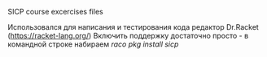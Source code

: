 SICP course excercises files

Использовался для написания и тестирования кода редактор Dr.Racket (https://racket-lang.org/)
Включить поддержку достаточно просто - в командной строке набираем <i>raco pkg install sicp</i>

